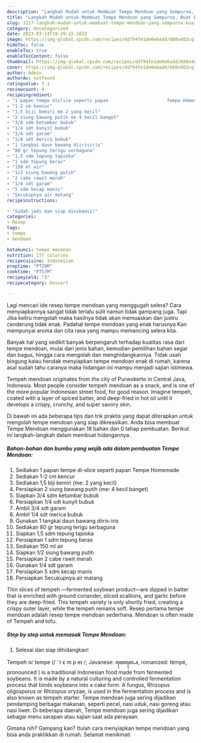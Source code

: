```yaml
---
description: "Langkah Mudah untuk Membuat Tempe Mendoan yang Sempurna, Buat Buka Puasa Lezat Sekali"
title: "Langkah Mudah untuk Membuat Tempe Mendoan yang Sempurna, Buat Buka Puasa Lezat Sekali"
slug: 3217-langkah-mudah-untuk-membuat-tempe-mendoan-yang-sempurna-buat-buka-puasa-lezat-sekali
category: Uncategorized
date: 2023-03-14T19:29:22.162Z
image: https://img-global.cpcdn.com/recipes/dd794fe1de0e6add/680x482cq70/tempe-mendoan-foto-resep-utama.jpg
hideToc: false
enableToc: true
enableTocContent: false
thumbnail: https://img-global.cpcdn.com/recipes/dd794fe1de0e6add/680x482cq70/tempe-mendoan-foto-resep-utama.jpg
cover: https://img-global.cpcdn.com/recipes/dd794fe1de0e6add/680x482cq70/tempe-mendoan-foto-resep-utama.jpg
author: Admin
authorAv: notfound
ratingvalue: 3.1
reviewcount: 4
recipeingredient:
- "1 papan tempe dislice seperti papan                      Tempe Homemade"
- "1-2 cm kencur"
- "1,5 biji kemiri me 2 yang kecil"
- "2 siung bawang putih me 4 kecil banget"
- "3/4 sdm ketumbar bubuk"
- "1/4 sdt kunyit bubuk"
- "3/4 sdt garam"
- "1/4 sdt merica bubuk"
- "1 tangkai daun bawang diirisiris"
- "80 gr tepung terigu serbaguna"
- "1,5 sdm tepung tapioka"
- "1 sdm tepung beras"
- "150 ml air"
- "1/2 siung bawang putih"
- "2 cabe rawit merah"
- "1/4 sdt garam"
- "5 sdm kecap manis"
- "Secukupnya air matang"
recipeinstructions:

- "Sudah jadi dan siap dinikmati!"
categories:
- Resep
tags:
- tempe
- mendoan

katakunci: tempe mendoan 
nutrition: 177 calories
recipecuisine: Indonesian
preptime: "PT29M"
cooktime: "PT57M"
recipeyield: "3"
recipecategory: Dessert

---
```



Lagi mencari ide resep tempe mendoan yang menggugah selera? Cara menyiapkannya sangat tidak terlalu sulit namun tidak gampang juga. Tapi Jika keliru mengolah maka hasilnya tidak akan memuaskan dan justru cenderung tidak enak. Padahal tempe mendoan yang enak harusnya Kan mempunyai aroma dan cita rasa yang mampu memancing selera kita.


Banyak hal yang sedikit banyak berpengaruh terhadap kualitas rasa dari tempe mendoan, mulai dari jenis bahan, kemudian pemilihan bahan segar dan bagus, hingga cara mengolah dan menghidangkannya. Tidak usah bingung kalau hendak menyiapkan tempe mendoan enak di rumah, karena asal sudah tahu caranya maka hidangan ini mampu menjadi sajian istimewa.

Tempeh mendoan originates from the city of Purwokerto in Central Java, Indonesia. Most people consider tempeh mendoan as a snack, and is one of the more popular Indonesian street food, for good reason. Imagine tempeh, coated with a layer of spiced batter, and deep-fried in hot oil until it develops a crispy, crunchy, and super savory skin.


Di bawah ini ada beberapa tips dan trik praktis yang dapat diterapkan untuk mengolah tempe mendoan yang siap dikreasikan. Anda bisa membuat Tempe Mendoan menggunakan 18 bahan dan 0 tahap pembuatan. Berikut ini langkah-langkah dalam membuat hidangannya.

<!--inarticleads1-->

##### Bahan-bahan dan bumbu yang wajib ada dalam pembuatan Tempe Mendoan:

1. Sediakan 1 papan tempe di-slice seperti papan                      Tempe Homemade
1. Sediakan 1-2 cm kencur
1. Sediakan 1,5 biji kemiri (me: 2 yang kecil)
1. Persiapkan 2 siung bawang putih (me: 4 kecil banget)
1. Siapkan 3/4 sdm ketumbar bubuk
1. Persiapkan 1/4 sdt kunyit bubuk
1. Ambil 3/4 sdt garam
1. Ambil 1/4 sdt merica bubuk
1. Gunakan 1 tangkai daun bawang diiris-iris
1. Sediakan 80 gr tepung terigu serbaguna
1. Siapkan 1,5 sdm tepung tapioka
1. Persiapkan 1 sdm tepung beras
1. Sediakan 150 ml air
1. Siapkan 1/2 siung bawang putih
1. Persiapkan 2 cabe rawit merah
1. Gunakan 1/4 sdt garam
1. Persiapkan 5 sdm kecap manis
1. Persiapkan Secukupnya air matang


Thin slices of tempeh —fermented soybean product—are dipped in batter that is enriched with ground coriander, sliced scallions, and garlic before they are deep-fried. This tempeh variety is only shortly fried, creating a crispy outer layer, while the tempeh remains soft. Resep pertama tempe mendoan adalah resep tempe mendoan sederhana. Mendoan is often made of Tempeh and tofu. 

<!--inarticleads2-->

##### Step by step untuk memasak Tempe Mendoan:


1. Selesai dan siap dihidangkan!

Tempeh or tempe (/ ˈ t ɛ m p eɪ /; Javanese: ꦠꦺꦩ꧀ꦥꦺ, romanized: témpé, pronounced ) is a traditional Indonesian food made from fermented soybeans. It is made by a natural culturing and controlled fermentation process that binds soybeans into a cake form. A fungus, Rhizopus oligosporus or Rhizopus oryzae, is used in the fermentation process and is also known as tempeh starter. Tempe mendoan juga sering dijadikan pendamping berbagai makanan, seperti pecel, nasi uduk, nasi goreng atau nasi liwet. Di beberapa daerah, Tempe mendoan juga sering dijadikan sebagai menu sarapan atau sajian saat ada perayaan. 

Gimana nih? Gampang kan? Itulah cara menyiapkan tempe mendoan yang bisa anda praktikkan di rumah. Selamat menikmati

